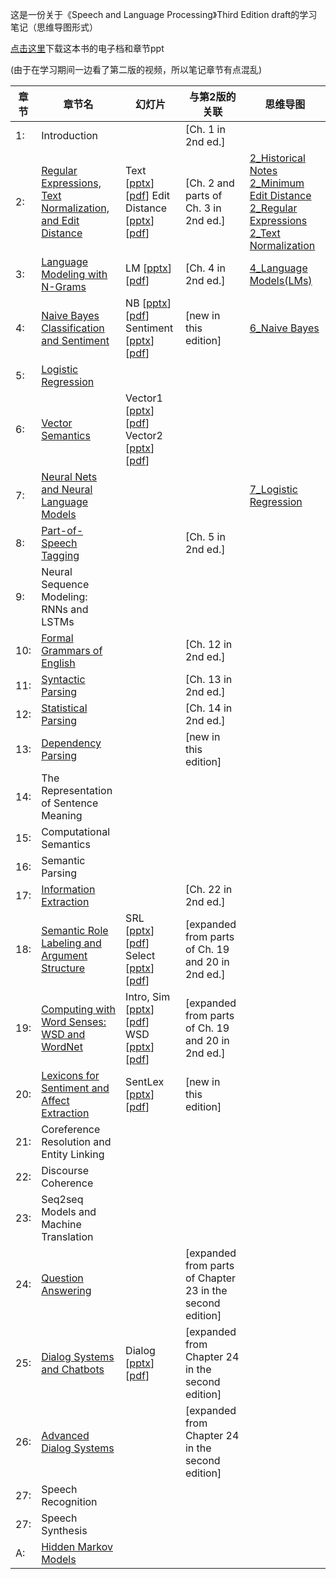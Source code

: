 这是一份关于《Speech and Language Processing》Third Edition draft的学习笔记（思维导图形式）



[点击这里](https://web.stanford.edu/~jurafsky/slp3/)下载这本书的电子档和章节ppt



(由于在学习期间一边看了第二版的视频，所以笔记章节有点混乱)



| 章节 | 章节名                                                       | 幻灯片                                                       | 与第2版的关联                                             | 思维导图                                                     |
| ---- | ------------------------------------------------------------ | ------------------------------------------------------------ | --------------------------------------------------------- | ------------------------------------------------------------ |
| 1:   | Introduction                                                 |                                                              | [Ch. 1 in 2nd ed.]                                        |                                                              |
| 2:   | [Regular Expressions, Text Normalization, and Edit Distance](https://web.stanford.edu/~jurafsky/slp3/2.pdf) | Text [[pptx](https://web.stanford.edu/~jurafsky/slp3/slides/2_TextProc.pptx)][[pdf](https://web.stanford.edu/~jurafsky/slp3/slides/2_TextProc.pdf)] Edit Distance [[pptx](https://web.stanford.edu/~jurafsky/slp3/slides/2_EditDistance.pptx)][[pdf](https://web.stanford.edu/~jurafsky/slp3/slides/2_EditDistance.pdf)] | [Ch. 2 and parts of Ch. 3 in 2nd ed.]                     | [2_Historical Notes](https://github.com/ChrisLeeJ/speech-and-language-processing-notes/blob/master/note/2_Historical%20Notes.png)   [2_Minimum Edit Distance](https://github.com/ChrisLeeJ/speech-and-language-processing-notes/blob/master/note/2_Minimum%20Edit%20Distance.png) [2_Regular Expressions](https://github.com/ChrisLeeJ/speech-and-language-processing-notes/blob/master/note/2_Regular%20Expressions.png) [2_Text Normalization](https://github.com/ChrisLeeJ/speech-and-language-processing-notes/blob/master/note/2_Text%20Normalization.png) |
| 3:   | [Language Modeling with N-Grams](https://web.stanford.edu/~jurafsky/slp3/3.pdf) | LM [[pptx](https://web.stanford.edu/~jurafsky/slp3/slides/LM_4.pptx)] [[pdf](https://web.stanford.edu/~jurafsky/slp3/slides/LM_4.pdf)] | [Ch. 4 in 2nd ed.]                                        | [4_Language Models(LMs)](https://github.com/ChrisLeeJ/speech-and-language-processing-notes/blob/master/note/4_Language%20Models(LMs).png) |
| 4:   | [Naive Bayes Classification and Sentiment](https://web.stanford.edu/~jurafsky/slp3/4.pdf) | NB [[pptx](https://web.stanford.edu/~jurafsky/slp3/slides/7_NB.pptx)] [[pdf](https://web.stanford.edu/~jurafsky/slp3/slides/7_NB.pdf)] Sentiment [[pptx](https://web.stanford.edu/~jurafsky/slp3/slides/7_Sent.pptx)] [[pdf](https://web.stanford.edu/~jurafsky/slp3/slides/7_Sent.pdf)] | [new in this edition]                                     | [6_Naive Bayes](https://github.com/ChrisLeeJ/speech-and-language-processing-notes/blob/master/note/6_Naive%20Bayes.png) |
| 5:   | [Logistic Regression](https://web.stanford.edu/~jurafsky/slp3/5.pdf) |                                                              |                                                           |                                                              |
| 6:   | [Vector Semantics](https://web.stanford.edu/~jurafsky/slp3/6.pdf) | Vector1 [[pptx](https://web.stanford.edu/~jurafsky/slp3/slides/vector1.pptx)] [[pdf](https://web.stanford.edu/~jurafsky/slp3/slides/vector1.pdf)] Vector2 [[pptx](https://web.stanford.edu/~jurafsky/slp3/slides/vector2.pptx)] [[pdf](https://web.stanford.edu/~jurafsky/slp3/slides/vector2.pdf)] |                                                           |                                                              |
| 7:   | [Neural Nets and Neural Language Models](https://web.stanford.edu/~jurafsky/slp3/7.pdf) |                                                              |                                                           | [7_Logistic Regression](https://github.com/ChrisLeeJ/speech-and-language-processing-notes/blob/master/note/7_Logistic%20Regression.png) |
| 8:   | [Part-of-Speech Tagging](https://web.stanford.edu/~jurafsky/slp3/8.pdf) |                                                              | [Ch. 5 in 2nd ed.]                                        |                                                              |
| 9:   | Neural Sequence Modeling: RNNs and LSTMs                     |                                                              |                                                           |                                                              |
| 10:  | [Formal Grammars of English](https://web.stanford.edu/~jurafsky/slp3/10.pdf) |                                                              | [Ch. 12 in 2nd ed.]                                       |                                                              |
| 11:  | [Syntactic Parsing](https://web.stanford.edu/~jurafsky/slp3/11.pdf) |                                                              | [Ch. 13 in 2nd ed.]                                       |                                                              |
| 12:  | [Statistical Parsing](https://web.stanford.edu/~jurafsky/slp3/12.pdf) |                                                              | [Ch. 14 in 2nd ed.]                                       |                                                              |
| 13:  | [Dependency Parsing](https://web.stanford.edu/~jurafsky/slp3/13.pdf) |                                                              | [new in this edition]                                     |                                                              |
| 14:  | The Representation of Sentence Meaning                       |                                                              |                                                           |                                                              |
| 15:  | Computational Semantics                                      |                                                              |                                                           |                                                              |
| 16:  | Semantic Parsing                                             |                                                              |                                                           |                                                              |
| 17:  | [Information Extraction](https://web.stanford.edu/~jurafsky/slp3/17.pdf) |                                                              | [Ch. 22 in 2nd ed.]                                       |                                                              |
| 18:  | [Semantic Role Labeling and Argument Structure](https://web.stanford.edu/~jurafsky/slp3/18.pdf) | SRL [[pptx](https://web.stanford.edu/~jurafsky/slp3/slides/22_SRL.pptx)] [[pdf](https://web.stanford.edu/~jurafsky/slp3/slides/22_SRL.pdf)] Select [[pptx](https://web.stanford.edu/~jurafsky/slp3/slides/22_select.pptx)] [[pdf](https://web.stanford.edu/~jurafsky/slp3/slides/22_select.pdf)] | [expanded from parts of Ch. 19 and 20 in 2nd ed.]         |                                                              |
| 19:  | [Computing with Word Senses: WSD and WordNet](https://web.stanford.edu/~jurafsky/slp3/19.pdf) | Intro, Sim [[pptx](https://web.stanford.edu/~jurafsky/slp3/slides/Chapter18_introandsimilarity.pptx)] [[pdf](https://web.stanford.edu/~jurafsky/slp3/slides/Chapter18_introandsimilarity.pdf)] WSD [[pptx](https://web.stanford.edu/~jurafsky/slp3/slides/Chapter18.wsd.pptx)] [[pdf](https://web.stanford.edu/~jurafsky/slp3/slides/Chapter18.wsd.pdf)] | [expanded from parts of Ch. 19 and 20 in 2nd ed.]         |                                                              |
| 20:  | [Lexicons for Sentiment and Affect Extraction](https://web.stanford.edu/~jurafsky/slp3/20.pdf) | SentLex [[pptx](https://web.stanford.edu/~jurafsky/slp3/slides/21_SentLex.pptx)] [[pdf](https://web.stanford.edu/~jurafsky/slp3/slides/21_SentLex.pdf)] | [new in this edition]                                     |                                                              |
| 21:  | Coreference Resolution and Entity Linking                    |                                                              |                                                           |                                                              |
| 22:  | Discourse Coherence                                          |                                                              |                                                           |                                                              |
| 23:  | Seq2seq Models and Machine Translation                       |                                                              |                                                           |                                                              |
| 24:  | [Question Answering](https://web.stanford.edu/~jurafsky/slp3/24.pdf) |                                                              | [expanded from parts of Chapter 23 in the second edition] |                                                              |
| 25:  | [Dialog Systems and Chatbots](https://web.stanford.edu/~jurafsky/slp3/25.pdf) | Dialog [[pptx](https://web.stanford.edu/~jurafsky/slp3/slides/convagents1.pptx)] [[pdf](https://web.stanford.edu/~jurafsky/slp3/slides/convagents1.pdf)] | [expanded from Chapter 24 in the second edition]          |                                                              |
| 26:  | [Advanced Dialog Systems](https://web.stanford.edu/~jurafsky/slp3/26.pdf) |                                                              | [expanded from Chapter 24 in the second edition]          |                                                              |
| 27:  | Speech Recognition                                           |                                                              |                                                           |                                                              |
| 27:  | Speech Synthesis                                             |                                                              |                                                           |                                                              |
| A:   | [Hidden Markov Models](https://web.stanford.edu/~jurafsky/slp3/A.pdf) |                                                              |                                                           |                                                              |